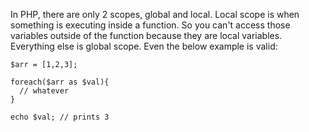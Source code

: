 In PHP, there are only 2 scopes, global and local. 
Local scope is when something is executing inside a function. So you can't access those variables outside of the function
because they are local variables. 
Everything else is global scope. Even the below example is valid:

```
$arr = [1,2,3];

foreach($arr as $val){
  // whatever
}

echo $val; // prints 3
```

